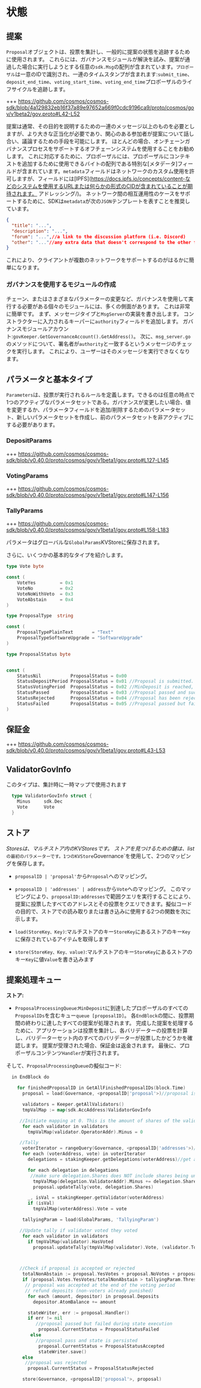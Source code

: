 # 状態

## 提案

`Proposal`オブジェクトは、投票を集計し、一般的に提案の状態を追跡するために使用されます。
これらには、ガバナンスモジュールが解決を試み、提案が通過した場合に実行しようとする任意の`sdk.Msg`の配列が含まれています。`プロポーザル`は一意のIDで識別され、一連のタイムスタンプが含まれます:`submit_time`、`deposit_end_time`、`voting_start_time`、`voting_end_time`プロポーザルのライフサイクルを追跡します。

+++ https://github.com/cosmos/cosmos-sdk/blob/4a129832eb16f37a89e97652a669f0cdc9196ca9/proto/cosmos/gov/v1beta2/gov.proto#L42-L52

提案は通常、その目的を説明するための一連のメッセージ以上のものを必要としますが、より大きな正当化が必要であり、関心のある参加者が提案について話し合い、議論するための手段を可能にします。 ほとんどの場合、オンチェーンガバナンスプロセスをサポートするオフチェーンシステムを使用することをお勧めします。 これに対応するために、プロポーザルには、プロポーザルにコンテキストを追加するために使用できるバイトの配列である特別な[メタデータ]フィールドが含まれています。`metadata`フィールドはネットワークのカスタム使用を許可しますが、フィールドには[IPFS](https://docs.ipfs.io/concepts/content-などのシステムを使用するURLまたは何らかの形式のCIDが含まれていることが期待されます。 アドレッシング/)。
ネットワーク間の相互運用性のケースをサポートするために、SDKは`metadata`が次の`JSON`テンプレートを表すことを推奨しています。

```json
{
  "title": "...",
  "description": "...",
  "forum": "...",//a link to the discussion platform (i.e. Discord)
  "other": "..."//any extra data that doesn't correspond to the other fields
}
```

これにより、クライアントが複数のネットワークをサポートするのがはるかに簡単になります。

### ガバナンスを使用するモジュールの作成

チェーン、またはさまざまなパラメーターの変更など、ガバナンスを使用して実行する必要がある個々のモジュールには、多くの側面があります。 これは非常に簡単です。 まず、メッセージタイプと`MsgServer`の実装を書き出します。 コンストラクターに入力されるキーパーに`authority`フィールドを追加します。
ガバナンスモジュールアカウント:`govKeeper.GetGovernanceAccount().GetAddress()`。
次に、`msg_server.go`のメソッドについて、署名者が`authority`と一致するというメッセージのチェックを実行します。 これにより、ユーザーはそのメッセージを実行できなくなります。

## パラメータと基本タイプ

`Parameters`は、投票が実行されるルールを定義します。できるのは任意の時点で1つのアクティブなパラメータセットである。ガバナンスが変更したい場合、値を変更するか、パラメータフィールドを追加/削除するためのパラメータセット、新しいパラメータセットを作成し、前のパラメータセットを非アクティブにする必要があります。

### DepositParams

+++ https://github.com/cosmos/cosmos-sdk/blob/v0.40.0/proto/cosmos/gov/v1beta1/gov.proto#L127-L145

### VotingParams

+++ https://github.com/cosmos/cosmos-sdk/blob/v0.40.0/proto/cosmos/gov/v1beta1/gov.proto#L147-L156

### TallyParams

+++ https://github.com/cosmos/cosmos-sdk/blob/v0.40.0/proto/cosmos/gov/v1beta1/gov.proto#L158-L183

パラメータはグローバルな`GlobalParams`KVStoreに保存されます。

さらに、いくつかの基本的なタイプを紹介します。 

```go
type Vote byte

const (
    VoteYes         = 0x1
    VoteNo          = 0x2
    VoteNoWithVeto  = 0x3
    VoteAbstain     = 0x4
)

type ProposalType  string

const (
    ProposalTypePlainText       = "Text"
    ProposalTypeSoftwareUpgrade = "SoftwareUpgrade"
)

type ProposalStatus byte


const (
	StatusNil           ProposalStatus = 0x00
    StatusDepositPeriod ProposalStatus = 0x01 //Proposal is submitted. Participants can deposit on it but not vote
    StatusVotingPeriod  ProposalStatus = 0x02 //MinDeposit is reached, participants can vote
    StatusPassed        ProposalStatus = 0x03 //Proposal passed and successfully executed
    StatusRejected      ProposalStatus = 0x04 //Proposal has been rejected
    StatusFailed        ProposalStatus = 0x05 //Proposal passed but failed execution
)
```

## 保証金

+++ https://github.com/cosmos/cosmos-sdk/blob/v0.40.0/proto/cosmos/gov/v1beta1/gov.proto#L43-L53

## ValidatorGovInfo

このタイプは、集計時に一時マップで使用されます

```go
  type ValidatorGovInfo struct {
    Minus     sdk.Dec
    Vote      Vote
  }
```

## ストア

_Storesは、マルチストア内のKVStoresです。 ストアを見つけるための鍵は、list_`の最初のパラメーターです。1つのKVStore`Governance`を使用して、2つのマッピングを保存します。

- `proposalID | 'proposal'`から`Proposal`へのマッピング。
- `proposalID | 'addresses' | address`から`Vote`へのマッピング。 このマッピングにより、`proposalID:addresses`で範囲クエリを実行することにより、提案に投票したすべてのアドレスとその投票をクエリできます。擬似コードの目的で、ストアでの読み取りまたは書き込みに使用する2つの関数を次に示します。

- `load(StoreKey、Key)`:マルチストアのキー`StoreKey`にあるストアのキー`Key`に保存されているアイテムを取得します
- `store(StoreKey、Key、value)`:マルチストアのキー`StoreKey`にあるストアのキー`Key`に値`Value`を書き込みます

## 提案処理キュー

**ストア:**

- `ProposalProcessingQueue`:`MinDeposit`に到達したプロポーザルのすべての`ProposalIDs`を含むキュー`queue [proposalID]`。 各`EndBlock`の間に、投票期間の終わりに達したすべての提案が処理されます。
完成した提案を処理するために、アプリケーションは投票を集計し、各バリデーターの投票を計算し、バリデーターセット内のすべてのバリデーターが投票したかどうかを確認します。 提案が受理された場合、保証金は返金されます。 最後に、プロポーザルコンテンツ`Handler`が実行されます。

そして、`ProposalProcessingQueue`の擬似コード:

```go
  in EndBlock do

    for finishedProposalID in GetAllFinishedProposalIDs(block.Time)
      proposal = load(Governance, <proposalID|'proposal'>)//proposal is a const key

      validators = Keeper.getAllValidators()
      tmpValMap := map(sdk.AccAddress)ValidatorGovInfo

     //Initiate mapping at 0. This is the amount of shares of the validator's vote that will be overridden by their delegator's votes
      for each validator in validators
        tmpValMap(validator.OperatorAddr).Minus = 0

     //Tally
      voterIterator = rangeQuery(Governance, <proposalID|'addresses'>)//return all the addresses that voted on the proposal
      for each (voterAddress, vote) in voterIterator
        delegations = stakingKeeper.getDelegations(voterAddress)//get all delegations for current voter

        for each delegation in delegations
         //make sure delegation.Shares does NOT include shares being unbonded
          tmpValMap(delegation.ValidatorAddr).Minus += delegation.Shares
          proposal.updateTally(vote, delegation.Shares)

        _, isVal = stakingKeeper.getValidator(voterAddress)
        if (isVal)
          tmpValMap(voterAddress).Vote = vote

      tallyingParam = load(GlobalParams, 'TallyingParam')

     //Update tally if validator voted they voted
      for each validator in validators
        if tmpValMap(validator).HasVoted
          proposal.updateTally(tmpValMap(validator).Vote, (validator.TotalShares - tmpValMap(validator).Minus))



     //Check if proposal is accepted or rejected
      totalNonAbstain := proposal.YesVotes + proposal.NoVotes + proposal.NoWithVetoVotes
      if (proposal.Votes.YesVotes/totalNonAbstain > tallyingParam.Threshold AND proposal.Votes.NoWithVetoVotes/totalNonAbstain  < tallyingParam.Veto)
       // proposal was accepted at the end of the voting period
       // refund deposits (non-voters already punished)
        for each (amount, depositor) in proposal.Deposits
          depositor.AtomBalance += amount

        stateWriter, err := proposal.Handler()
        if err != nil
           //proposal passed but failed during state execution
            proposal.CurrentStatus = ProposalStatusFailed
         else
           //proposal pass and state is persisted
            proposal.CurrentStatus = ProposalStatusAccepted
            stateWriter.save()
      else
       //proposal was rejected
        proposal.CurrentStatus = ProposalStatusRejected

      store(Governance, <proposalID|'proposal'>, proposal)
```
